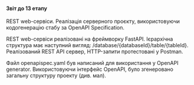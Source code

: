 #### Звіт до 13 етапу

REST web-сервіси. Реалізація серверного проєкту, використовуючи кодогенерацію стабу за OpenAPI Specification.

REST web-сервіси реалізовані на фреймворку FastAPI. Ієрархічна структура має наступний вигляд: /database/{databaseId}/table/{tableId}. Реалізований REST API сервер, HTTP-запити протестовані у Postman. 

Файл openapispec.yaml був написаний для використання у OpenAPI generator. Використовуючи інтерфейс OpenAPI, було згенеровано загальну структуру проекту (див. мал). 
